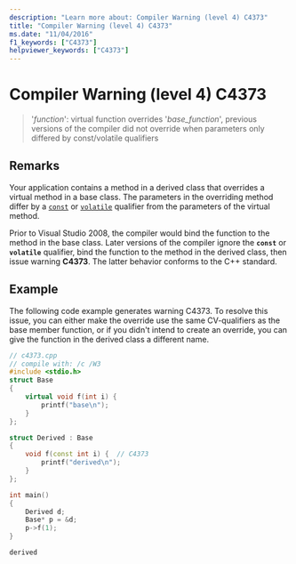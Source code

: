 ```yaml
---
description: "Learn more about: Compiler Warning (level 4) C4373"
title: "Compiler Warning (level 4) C4373"
ms.date: "11/04/2016"
f1_keywords: ["C4373"]
helpviewer_keywords: ["C4373"]
---
```

# Compiler Warning (level 4) C4373

> '*function*': virtual function overrides '*base_function*', previous versions of the compiler did not override when parameters only differed by const/volatile qualifiers

## Remarks

Your application contains a method in a derived class that overrides a virtual method in a base class. The parameters in the overriding method differ by a [`const`](../../cpp/const-cpp.md) or [`volatile`](../../cpp/volatile-cpp.md) qualifier from the parameters of the virtual method.

Prior to Visual Studio 2008, the compiler would bind the function to the method in the base class. Later versions of the compiler ignore the **`const`** or **`volatile`** qualifier, bind the function to the method in the derived class, then issue warning **C4373**. The latter behavior conforms to the C++ standard.

## Example

The following code example generates warning C4373. To resolve this issue, you can either make the override use the same CV-qualifiers as the base member function, or if you didn't intend to create an override, you can give the function in the derived class a different name.

```cpp
// c4373.cpp
// compile with: /c /W3
#include <stdio.h>
struct Base
{
    virtual void f(int i) {
        printf("base\n");
    }
};

struct Derived : Base
{
    void f(const int i) {  // C4373
        printf("derived\n");
    }
};

int main()
{
    Derived d;
    Base* p = &d;
    p->f(1);
}
```

```Output
derived
```
